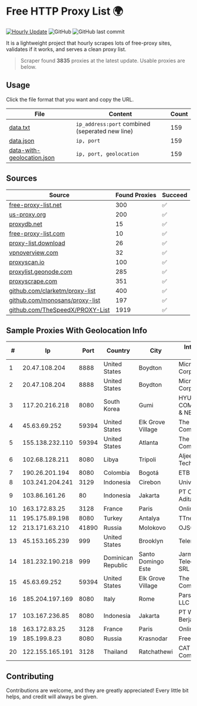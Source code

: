 
# Free HTTP Proxy List 🌍

[![Hourly Update](https://github.com/mertguvencli/http-proxy-list/actions/workflows/main.yml/badge.svg?branch=main)](https://github.com/mertguvencli/http-proxy-list/actions/workflows/main.yml)
![GitHub](https://img.shields.io/github/license/mertguvencli/http-proxy-list)
![GitHub last commit](https://img.shields.io/github/last-commit/mertguvencli/http-proxy-list)

It is a lightweight project that hourly scrapes lots of free-proxy sites, validates if it works, and serves a clean proxy list.


> Scraper found **3835** proxies at the latest update. Usable proxies are below.

## Usage

Click the file format that you want and copy the URL.


|File|Content|Count|
|----|-------|-----|
|[data.txt](https://raw.githubusercontent.com/mertguvencli/http-proxy-list/main/proxy-list/data.txt)|`ip_address:port` combined (seperated new line)|159|
|[data.json](https://raw.githubusercontent.com/mertguvencli/http-proxy-list/main/proxy-list/data.json)|`ip, port`|159|
|[data-with-geolocation.json](https://raw.githubusercontent.com/mertguvencli/http-proxy-list/main/proxy-list/data-with-geolocation.json)|`ip, port, geolocation`|159|

## Sources

|Source|Found Proxies|Succeed|
|------|-------------|-------|
|[free-proxy-list.net](https://free-proxy-list.net)|300|✅|
|[us-proxy.org](https://www.us-proxy.org)|200|✅|
|[proxydb.net](http://proxydb.net)|15|✅|
|[free-proxy-list.com](https://free-proxy-list.com/?page=&port=&type%5B%5D=http&type%5B%5D=https&up_time=0&search=Search)|10|✅|
|[proxy-list.download](https://www.proxy-list.download/HTTP)|26|✅|
|[vpnoverview.com](https://vpnoverview.com/privacy/anonymous-browsing/free-proxy-servers)|32|✅|
|[proxyscan.io](https://www.proxyscan.io)|100|✅|
|[proxylist.geonode.com](https://proxylist.geonode.com/api/proxy-list?limit=300&page=1&sort_by=lastChecked&sort_type=desc&protocols=http,https)|285|✅|
|[proxyscrape.com](https://api.proxyscrape.com/v2/?request=displayproxies&protocol=http&timeout=10000&country=all&ssl=all&anonymity=all)|351|✅|
|[github.com/clarketm/proxy-list](https://raw.githubusercontent.com/clarketm/proxy-list/master/proxy-list-raw.txt)|400|✅|
|[github.com/monosans/proxy-list](https://raw.githubusercontent.com/monosans/proxy-list/main/proxies/http.txt)|197|✅|
|[github.com/TheSpeedX/PROXY-List](https://raw.githubusercontent.com/TheSpeedX/PROXY-List/master/http.txt)|1919|✅|


## Sample Proxies With Geolocation Info

|#|Ip|Port|Country|City|Internet Service Provider|
|-|--|----|-------|----|-------------------------|
|1|20.47.108.204|8888|United States|Boydton|Microsoft Corporation|
|2|20.47.108.204|8888|United States|Boydton|Microsoft Corporation|
|3|117.20.216.218|8080|South Korea|Gumi|HYUNDAI COMMUNICATIONS & NETWORK|
|4|45.63.69.252|59394|United States|Elk Grove Village|The Constant Company|
|5|155.138.232.110|59394|United States|Atlanta|The Constant Company|
|6|102.68.128.211|8080|Libya|Tripoli|Aljeel Aljadeed For Technology|
|7|190.26.201.194|8080|Colombia|Bogotá|ETB - Colombia|
|8|103.241.204.241|3129|Indonesia|Cirebon|Universitas Jember|
|9|103.86.161.26|80|Indonesia|Jakarta|PT Cyberindo Aditama|
|10|163.172.83.25|3128|France|Paris|Online S.A.S.|
|11|195.175.89.198|8080|Turkey|Antalya|TTnetTurkTelekom|
|12|213.171.63.210|41890|Russia|Molokovo|OJSC Comcor|
|13|45.153.165.239|999|United States|Brooklyn|Telery Networks|
|14|181.232.190.218|999|Dominican Republic|Santo Domingo Este|Jarm Telecomunicaciones SRL|
|15|45.63.69.252|59394|United States|Elk Grove Village|The Constant Company|
|16|185.204.197.169|8080|Italy|Rome|Pars Parva System LLC|
|17|103.167.236.85|8080|Indonesia|Jakarta|PT Whiz Digital Berjaya|
|18|163.172.83.25|3128|France|Paris|Online S.A.S.|
|19|185.199.8.23|8080|Russia|Krasnodar|Freedom LLC|
|20|122.155.165.191|3128|Thailand|Ratchathewi|CAT Telecom Public Company Limited|



## Contributing

Contributions are welcome, and they are greatly appreciated! Every
little bit helps, and credit will always be given.

